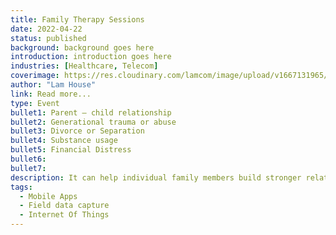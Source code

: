 ```yaml
---
title: Family Therapy Sessions
date: 2022-04-22
status: published
background: background goes here
introduction: introduction goes here
industries: [Healthcare, Telecom]
coverimage: https://res.cloudinary.com/lamcom/image/upload/v1667131965/mindbeyond/icon/group-therapy_ndigk1.png
author: "Lam House"
link: Read more...
type: Event
bullet1: Parent – child relationship
bullet2: Generational trauma or abuse
bullet3: Divorce or Separation
bullet4: Substance usage 
bullet5: Financial Distress
bullet6: 
bullet7: 
description: It can help individual family members build stronger relationships, improve communication, and manage conflicts within the family system. By improving how family members interact and relate to one another, family therapy can foster change in close relationships.
tags:
  - Mobile Apps
  - Field data capture
  - Internet Of Things
---
```

<!--more-->

